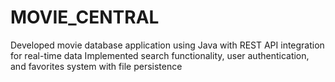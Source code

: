 # MOVIE_CENTRAL
Developed movie database application using Java with REST API integration for real-time data Implemented search functionality, user authentication, and favorites system with file persistence    
